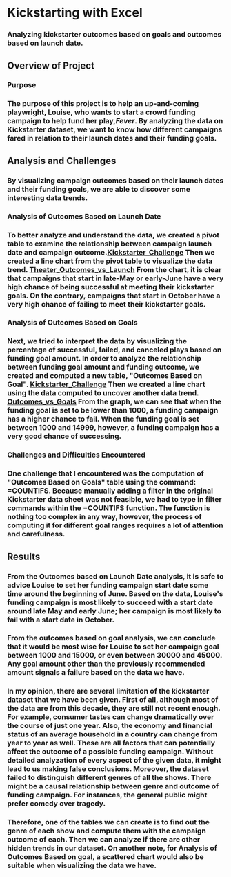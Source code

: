 # Kickstarting with Excel

### Analyzing kickstarter outcomes based on goals and outcomes based on launch date.

## Overview of Project

### Purpose

### The purpose of this project is to help an up-and-coming playwright, Louise, who wants to start a crowd funding campaign to help fund her play,*Fever*. By analyzing the data on Kickstarter dataset, we want to know how different campaigns fared in relation to their launch dates and their funding goals.

## Analysis and Challenges

### By visualizing campaign outcomes based on their launch dates and their funding goals, we are able to discover some interesting data trends.

### Analysis of Outcomes Based on Launch Date

### To better analyze and understand the data, we created a pivot table to examine the relationship between campaign launch date and campaign outcome.[Kickstarter_Challenge](path/to/Kickstarter_Challenge.xlxs) Then we created a line chart from the pivot table to visualize the data trend. [Theater_Outcomes_vs_Launch](path/to/Theater_Outcomes_vs_Launch.png) From the chart, it is clear that campaigns that start in late-May or early-June have a very high chance of being successful at meeting their kickstarter goals. On the contrary, campaigns that start in October have a very high chance of failing to meet their kickstarter goals. 

### Analysis of Outcomes Based on Goals

### Next, we tried to interpret the data by visualizing the percentage of successful, failed, and canceled plays based on funding goal amount. In order to analyze the relationship between funding goal amount and funding outcome, we created and computed a new table, "Outcomes Based on Goal". [Kickstarter_Challenge](path/to/Kickstarter_Challenge.xlxs) Then we created a line chart using the data computed to uncover another data trend. [Outcomes_vs_Goals](path/to/Outcomes_vs_Goals.png) From the graph, we can see that when the funding goal is set to be lower than 1000, a funding campaign has a higher chance to fail. When the funding goal is set between 1000 and 14999, however, a funding campaign has a very good chance of successing.

### Challenges and Difficulties Encountered

### One challenge that I encountered was the computation of "Outcomes Based on Goals" table using the command: =COUNTIFS. Because manually adding a filter in the original Kickstarter data sheet was not feasible, we had to type in filter commands within the =COUNTIFS function. The function is nothing too complex in any way, however, the process of computing it for different goal ranges requires a lot of attention and carefulness. 

## Results

### From the Outcomes based on Launch Date analysis, it is safe to advice Louise to set her funding campaign start date some time around the beginning of June. Based on the data, Louise's funding campaign is most likely to succeed with a start date around late May and early June; her campaign is most likely to fail with a start date in October. 

### From the outcomes based on goal analysis, we can conclude that it would be most wise for Louise to set her campaign goal between 1000 and 15000, or even between 30000 and 45000. Any goal amount other than the previously recommended amount signals a failure based on the data we have. 

### In my opinion, there are several limitation of the kickstarter dataset that we have been given. First of all, although most of the data are from this decade, they are still not recent enough. For example, consumer tastes can change dramatically over the course of just one year. Also, the economy and financial status of an average household in a country can change from year to year as well. These are all factors that can potentially affect the outcome of a possible funding campaign. Without detailed analyzation of every aspect of the given data, it might lead to us making false conclusions. Moreover, the dataset failed to distinguish different genres of all the shows. There might be a causal relationship between genre and outcome of funding campaign. For instances, the general public might prefer comedy over tragedy. 

### Therefore, one of the tables we can create is to find out the genre of each show and compute them with the campaign outcome of each. Then we can analyze if there are other hidden trends in our dataset. On another note, for Analysis of Outcomes Based on goal, a scattered chart would also be suitable when visualizing the data we have.
